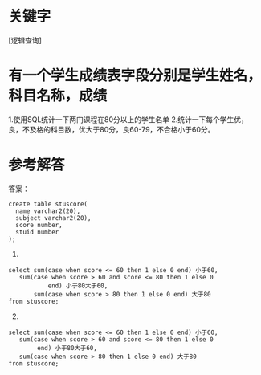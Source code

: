 # 关键字

[逻辑查询]

# 有一个学生成绩表字段分别是学生姓名，科目名称，成绩
1.使用SQL统计一下两门课程在80分以上的学生名单
2.统计一下每个学生优，良，不及格的科目数，优大于80分，良60-79，不合格小于60分。

# 参考解答
答案：
``` 
create table stuscore(
  name varchar2(20),
  subject varchar2(20),
  score number,
  stuid number
);
``` 
1.
``` 
select sum(case when score <= 60 then 1 else 0 end) 小于60,
   sum(case when score > 60 and score <= 80 then 1 else 0          
           end) 小于80大于60,
       sum(case when score > 80 then 1 else 0 end) 大于80
from stuscore;

``` 
2.
``` 
select sum(case when score <= 60 then 1 else 0 end) 小于60,
   sum(case when score > 60 and score <= 80 then 1 else 0          
        end) 小于80大于60,
   sum(case when score > 80 then 1 else 0 end) 大于80
from stuscore;
``` 







